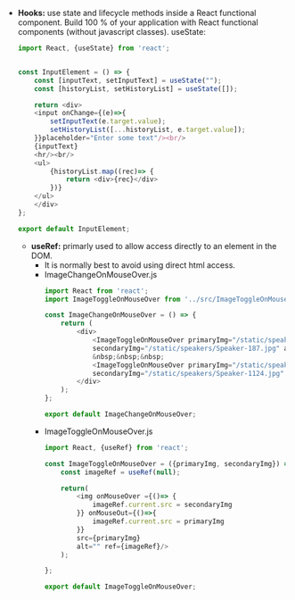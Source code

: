 - **Hooks:** use state and lifecycle methods inside a React functional component.
Build 100 % of your application with React functional components (without javascript classes).
useState:
    ```js
    import React, {useState} from 'react';


    const InputElement = () => {
        const [inputText, setInputText] = useState("");
        const [historyList, setHistoryList] = useState([]);

        return <div>
        <input onChange={(e)=>{
            setInputText(e.target.value);
            setHistoryList([...historyList, e.target.value]);
        }}placeholder="Enter some text"/><br/>
        {inputText}
        <hr/><br/>
        <ul>
            {historyList.map((rec)=> {
                return <div>{rec}</div>
            })}
        </ul>
        </div>
    };

    export default InputElement;
    ```
    - **useRef:** primarly used to allow access directly to an element in the DOM.
        * It is normally best to avoid using direct html access.
        * ImageChangeOnMouseOver.js
            ```js
            import React from 'react';
            import ImageToggleOnMouseOver from '../src/ImageToggleOnMouseOver';

            const ImageChangeOnMouseOver = () => {
                return (
                    <div>
                        <ImageToggleOnMouseOver primaryImg="/static/speakers/bw/Speaker-187.jpg" 
                        secondaryImg="/static/speakers/Speaker-187.jpg" alt=""/>
                        &nbsp;&nbsp;&nbsp;
                        <ImageToggleOnMouseOver primaryImg="/static/speakers/bw/Speaker-1124.jpg" 
                        secondaryImg="/static/speakers/Speaker-1124.jpg" alt=""/> 
                    </div>
                );
            };

            export default ImageChangeOnMouseOver;
            ```
        * ImageToggleOnMouseOver.js
            ```js
            import React, {useRef} from 'react';

            const ImageToggleOnMouseOver = ({primaryImg, secondaryImg}) =>{
                const imageRef = useRef(null);

                return(
                    <img onMouseOver ={()=> {
                        imageRef.current.src = secondaryImg
                    }} onMouseOut={()=>{
                        imageRef.current.src = primaryImg
                    }} 
                    src={primaryImg}
                    alt="" ref={imageRef}/>
                );

            };

            export default ImageToggleOnMouseOver;
            ```
